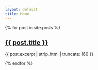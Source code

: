 ```yaml
---
layout: default
title: Home
---
```


{% for post in site.posts %}
  <article>
    <h2><a href="{{ post.url }}">{{ post.title }}</a></h2>
    <p>{{ post.excerpt | strip_html | truncate: 160 }}</p>
  </article>
{% endfor %}
